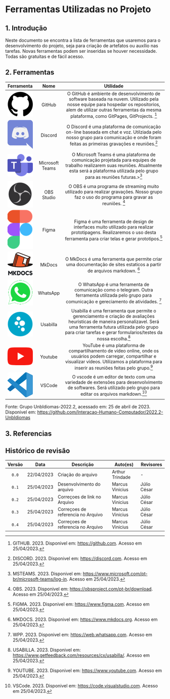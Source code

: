 # <b> Ferramentas Utilizadas no Projeto</b>

## 1. Introdução
Neste documento se encontra a lista de ferramentas que usaremos para o desenvolvimento do projeto, seja para criação de artefatos ou auxílio nas tarefas. Novas ferramentas podem ser inseridas se houver necessidade. Todas são gratuitas e de fácil acesso.


## 2. Ferramentas
|                          Ferramenta                                        |    Nome    |                                                Utilidade                                                                                                                                      |
| :-----------------------------------------:                                | :--------: | :--------------------------------------------------------------------------------------------------------------------------------------------------------------------------------------:|
|    <img src="../img/logo_github.jpg" alt="Logo GitHub" width="85">         |   GitHub   |O GitHub é ambiente de desenvolvimento de software baseada na nuvem. Utilizado pela nosse equipe para hospedar os repositorios, alem de utilizar outras ferramentas da mesma plataforma, como GitPages, GitProjects. [^1]| 
|    <img src="../img/logo_discord.png" alt="Logo Discord" width="85">       |   Discord  |O Discord é uma plataforma de comunicação on-line baseada em chat e voz. Utilziada pelo nosso grupo para comunicação e onde foram feitas as primeiras gravações e reuniões.[^2]| 
|    <img src="../img/logo_msteams.png" alt="Logo MSTeams" width="85">      |Microsoft Teams|O Microsoft Teams é uma plataforma de comunicação projetada para equipes de trabalho realizarem suas reuniões. Atualmente esta será a plataforma utilizada pelo grupo para as reuniões futuras.>[^3]| 
|    <img src="../img/logo_OBS.png" alt="Logo OBS" width="85">               | OBS Studio |O OBS é uma programa de streaming muito utilizado para realizar gravações. Nosso grupo faz o uso do programa para gravar as reuniões. [^4]| 
|    <img src="../img/logo_figma.png" alt="Logo Figma" width="85">           |    Figma   |Figma é uma ferramenta de design de interfaces muito utilizado para realizar prototipagens. Realizaremos o uso desta ferramenta para criar telas e gerar prototipos.[^5]| 
|    <img src="../img/logo_mkdocs.png" alt="Logo MkDocs" width="85">         |    MkDocs  |O MkDocs é uma ferramenta que permite criar uma documentação de sites estaticos a partir de arquivos markdown. [^6] |
|    <img src="../img/logo_wpp.png" alt="Logo Wpp" width="85">               |  WhatsApp  |O WhatsApp é uma ferramenta de comunicação como o telegram. Outra ferramenta utilizada pelo grupo para comunicação e gereciamento de atividades. [^7]| 
|    <img src="../img/logo_usabilla.png" alt="Logo Usabilla" width="85">     |  Usabilla  |Usabilla é uma ferramenta que permite o gerenciamento e criação de avaliações heuristicas de maneira personalizavel. Será uma ferramenta futura utilizada pelo grupo para criar tarefas e gerar formularios/testes da nossa escolha.[^8]| 
|    <img src="../img/logo_youtube.png" alt="Logo Youtube" width="85">       |   Youtube  |YouTube é uma plataforma de compartilhamento de vídeo online, onde os usuários podem carregar, compartilhar e visualizar vídeos. Utilizamos a plataforma para inserir as reuniões feitas pelo grupo.[^9]|
|    <img src="../img/logo_visualstudio.jpg" alt="Logo VSCODE" width="85">   |   VSCode  |O vscode é um editor de texto com uma variedade de extensões para desenvolvimento de softwares. Será utilizado pelo grupo para editar os arquivos markdown.[^10]|

Fonte: Grupo UnbIdiomas-2022.2, acessado em: 25 de abril de 2023. Disponivel em: <https://github.com/Interacao-Humano-Computador/2022.2-UnbIdiomas>


## 3. Referencias
[^1]: GITHUB. 2023. Disponivel em: <https://github.com>. Acesso em 25/04/2023.

[^2]: DISCORD. 2023. Disponivel em:  <https://discord.com>. Acesso em 25/04/2023.

[^3]: MSTEAMS. 2023. Disponivel em: <https://www.microsoft.com/pt-br/microsoft-teams/log-in>. Acesso em 25/04/2023.

[^4]: OBS. 2023. Disponivel em: <https://obsproject.com/pt-br/download>. Acesso em 25/04/2023.

[^5]: FIGMA. 2023. Disponivel em: <https://www.figma.com>. Acesso em 25/04/2023.

[^6]: MKDOCS. 2023. Disponivel em: <https://www.mkdocs.org>. Acesso em 25/04/2023.

[^7]: WPP. 2023. Disponivel em: <https://web.whatsapp.com>. Acesso em 25/04/2023.

[^8]: USABILLA. 2023. Disponivel em: <https://www.getfeedback.com/resources/cx/usabilla/>. Acesso em 25/04/2023.

[^9]: YOUTUBE. 2023. Disponivel em: <https://www.youtube.com>. Acesso em 25/04/2023.

[^10]: VSCode. 2023. Disponivel em: <https://code.visualstudio.com>. Acesso em 25/04/2023.




## Histórico de revisão

| Versão     | Data        | Descrição                                            | Auto(es)                                    | Revisores        |
| :--------: | :---------: | ---------------------------------------------------- | ------------------------------------------- | ---------------- |
| `0.0`      |  22/04/2023 | Criação do arquivo                                   | Arthur Trindade                    | -                |
| `0.1`      |  25/04/2023 | Desenvolvimento do arquivo                           | Marcus Vinicius                | Júlio César|
| `0.2`      |  25/04/2023 | Correçoes de link no Arquivo                         | Marcus Vinicius                | Júlio César|
| `0.3`      |  25/04/2023 | Correçoes de referencia no Arquivo                   | Marcus Vinicius                | Júlio César|
| `0.4`      |  25/04/2023 | Correçoes de referencia no Arquivo                   | Marcus Vinicius                | Júlio César|
